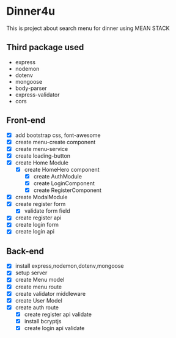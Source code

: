 # Dinner4u

This is project about search menu for dinner using MEAN STACK

## Third package used

- express
- nodemon
- dotenv
- mongoose
- body-parser
- express-validator
- cors

## Front-end

- [x] add bootstrap css, font-awesome
- [x] create menu-create component
- [x] create menu-service
- [x] create loading-button
- [x] create Home Module
  - [x] create HomeHero component
    - [x] create AuthModule
    - [x] create LoginComponent
    - [x] create RegisterComponent
- [x] create ModalModule
- [x] create register form
  - [x] validate form field
- [x] create register api
- [x] create login form
- [x] create login api

## Back-end

- [x] install express,nodemon,dotenv,mongoose
- [x] setup server
- [x] create Menu model
- [x] create menu route
- [x] create validator middleware
- [x] create User Model
- [x] create auth route
  - [x] create register api validate
  - [x] install bcryptjs
  - [x] create login api validate
